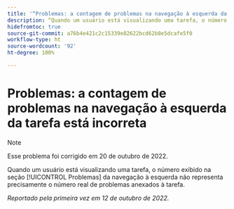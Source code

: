 ```yaml
---
title: '“Problemas: a contagem de problemas na navegação à esquerda da tarefa está incorreta”'
description: “Quando um usuário está visualizando uma tarefa, o número exibido na seção Problemas da navegação à esquerda não representa precisamente o número real de problemas anexados à tarefa.”
hidefromtoc: true
source-git-commit: a76b4e421c2c15339e82622bcd62b8e5dcafe5f0
workflow-type: ht
source-wordcount: '92'
ht-degree: 100%

---
```



# Problemas: a contagem de problemas na navegação à esquerda da tarefa está incorreta

>[!NOTE]
>
>Esse problema foi corrigido em 20 de outubro de 2022.

Quando um usuário está visualizando uma tarefa, o número exibido na seção [!UICONTROL Problemas] da navegação à esquerda não representa precisamente o número real de problemas anexados à tarefa.

_Reportado pela primeira vez em 12 de outubro de 2022._

